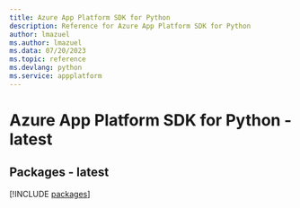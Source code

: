 ```yaml
---
title: Azure App Platform SDK for Python
description: Reference for Azure App Platform SDK for Python
author: lmazuel
ms.author: lmazuel
ms.data: 07/20/2023
ms.topic: reference
ms.devlang: python
ms.service: appplatform
---
```

# Azure App Platform SDK for Python - latest
## Packages - latest
[!INCLUDE [packages](app-platform-index.md)]